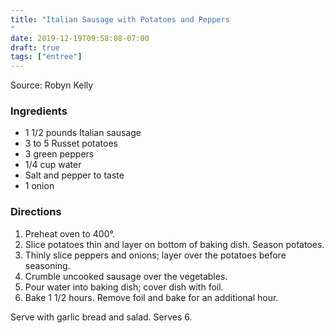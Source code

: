 ```yaml
---
title: "Italian Sausage with Potatoes and Peppers
"
date: 2019-12-19T09:58:08-07:00
draft: true
tags: ["entree"]
---
```


Source: Robyn Kelly


### Ingredients
- 1 1/2 pounds Italian sausage
- 3 to 5 Russet potatoes
- 3 green peppers
- 1/4 cup water
- Salt and pepper to taste
- 1 onion

### Directions
1.	Preheat oven to 400°.
2.	Slice potatoes thin and layer on bottom of baking dish. Season potatoes. 
3.	Thinly slice peppers and onions; layer over the potatoes before seasoning.
4.	Crumble uncooked sausage over the vegetables. 
5.	Pour water into baking dish; cover dish with foil. 
6.	Bake 1 1/2 hours. Remove foil and bake for an additional hour. 

Serve with garlic bread and salad. Serves 6.
